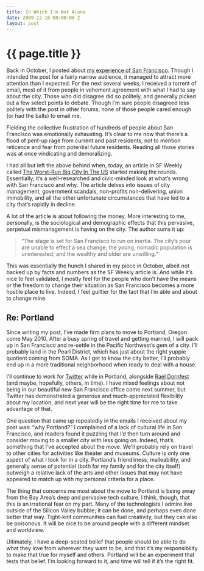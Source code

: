 ```yaml
---
title: In Which I'm Not Alone
date: 2009-12-16 00:00:00 Z
layout: post
---
```


{{ page.title }}
================

Back in October, I posted about [my experience of San Francisco](http://al3x.net/2009/10/04/so-youre-moving-to-san-francisco.html). Though I intended the post for a fairly narrow audience, it managed to attract more attention than I expected. For the next several weeks, I received a torrent of email, most of it from people in vehement agreement with what I had to say about the city. Those who did disagree did so politely, and generally picked out a few select points to debate. Though I’m sure people disagreed less politely with the post in other forums, none of those people cared enough (or had the balls) to email me.

Fielding the collective frustration of hundreds of people about San Francisco was emotionally exhausting. It’s clear to me now that there’s a flood of pent-up rage from current and past residents, not to mention reticence and fear from potential future residents. Reading all those stories was at once vindicating and demoralizing.

I had all but left the above behind when, today, an article in SF Weekly called [The Worst-Run Big City In The US](http://www.sfweekly.com/2009-12-16/news/the-worst-run-big-city-in-the-u-s) started making the rounds. Essentially, it’s a well-researched and civic-minded look at what’s wrong with San Francisco and why. The article delves into issues of city management, government scandals, non-profits non-delivering, union immobility, and all the other unfortunate circumstances that have led to a city that’s rapidly in decline.

A lot of the article is about following the money. More interesting to me, personally, is the sociological and demographic effects that this pervasive, perpetual mismanagement is having on the city. The author sums it up:

> “The stage is set for San Francisco to run on inertia. The city’s poor are unable to effect a sea change; the young, nomadic population is uninterested; and the wealthy and older are unwilling.”

This was essentially the hunch I shared in my piece in October, albeit not backed up by facts and numbers as the SF Weekly article is. And while it’s nice to feel validated, I mostly feel for the people who don’t have the means or the freedom to change their situation as San Francisco becomes a more hostile place to live. Indeed, I feel guiltier for the fact that I’m able and about to change mine.

Re: Portland
------------

Since writing my post, I’ve made firm plans to move to Portland, Oregon come May 2010. After a busy spring of travel and getting married, I will pack up in San Francisco and re-settle in the Pacific Northwest’s gem of a city. I’ll probably land in the Pearl District, which has just about the right yuppie quotient coming from SOMA. As I get to know the city better, I’ll probably end up in a more traditional neighborhood when ready to deal with a house.

I’ll continue to work for [Twitter](http://twitter.com/) while in Portland, alongside [Rael Dornfest](http://twitter.com/rael) (and maybe, hopefully, others, in time). I have mixed feelings about not being in our beautiful new San Francisco office come next summer, but Twitter has demonstrated a generous and much-appreciated flexibility about my location, and next year will be the right time for me to take advantage of that.

One question that came up repeatedly in the emails I received about my post was: “why Portland?” I complained of a lack of cultural life in San Francisco, and readers found it puzzling that I’d then turn around and consider moving to a smaller city with less going on. Indeed, that’s something that I’ve accepted about the move. We’ll probably rely on travel to other cities for activities like theater and museums. Culture is only one aspect of what I look for in a city. Portland’s friendliness, malleability, and generally sense of potential (both for my family and for the city itself) outweigh a relative lack of the arts and other issues that may not have appeared to match up with my personal criteria for a place.

The thing that concerns me most about the move to Portland is being away from the Bay Area’s deep and pervasive tech culture. I think, though, that this is an irrational fear on my part. Many of the technologists I admire live outside of the Silicon Valley bubble; it can be done, and perhaps even done better that way. Tight-knit communities can fuel creativity, but they can also be poisonous. It will be nice to be around people with a different mindset and worldview.

Ultimately, I have a deep-seated belief that people should be able to do what they love from wherever they want to be, and that it’s my responsibility to make that true for myself and others. Portland will be an experiment that tests that belief. I’m looking forward to it, and time will tell if it’s the right fit.
